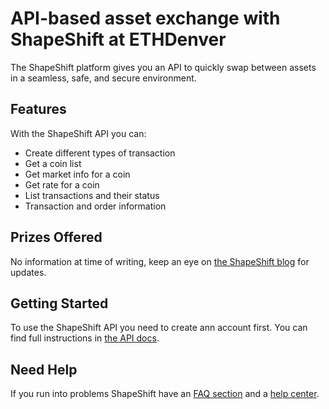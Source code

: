 # API-based asset exchange with ShapeShift at ETHDenver

The ShapeShift platform gives you an API to quickly swap between assets in a seamless, safe, and secure environment.

## Features

With the ShapeShift API you can:

- Create different types of transaction
- Get a coin list
- Get market info for a coin
- Get rate for a coin
- List transactions and their status
- Transaction and order information

## Prizes Offered

No information at time of writing, keep an eye on [the ShapeShift blog](https://info.shapeshift.io/blog/) for updates.

## Getting Started

To use the ShapeShift API you need to create ann account first. You can find full instructions in [the API docs](https://docs.shapeshift.io).

## Need Help

If you run into problems ShapeShift have an [FAQ section](https://info.shapeshift.io/faq/) and a [help center](https://shapeshift.zendesk.com/hc/en-us).
